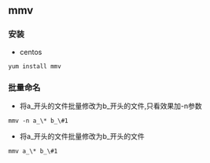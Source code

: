 ## mmv
### 安装
- centos
```
yum install mmv
```

### 批量命名
- 将a_开头的文件批量修改为b_开头的文件,只看效果加-n参数
```
mmv -n a_\* b_\#1
```

- 将a_开头的文件批量修改为b_开头的文件
```
mmv a_\* b_\#1
```
